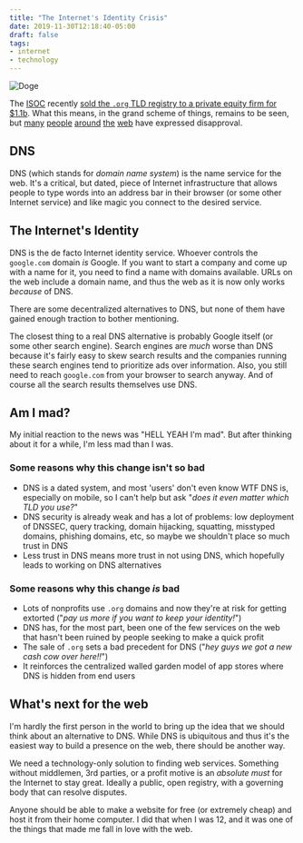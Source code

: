 ```yaml
---
title: "The Internet's Identity Crisis"
date: 2019-11-30T12:18:40-05:00
draft: false
tags:
- internet
- technology
---
```

![Doge](cover.jpg "Doge contemplating the Internet, and squirrels")

The [ISOC](https://en.wikipedia.org/wiki/Internet_Society) recently [sold the `.org` TLD registry to a private equity firm for $1.1b](https://www.keypointsabout.org/blog/advancing-the-internet-societys-mission-into-the-future). What this means, in the grand scheme of things, remains to be seen, but [many](https://savedotorg.org/) [people](https://blogs.harvard.edu/sj/2019/11/23/a-tale-of-icann-and-regulatory-capture-the-dot-org-heist/) [around](https://domainnamewire.com/wp-content/ICA-Letter-to-ICANN-Board-of-Directors-November-15-2019.pdf) [the](https://www.theregister.co.uk/2019/11/20/org_registry_sale_shambles/) [web](https://www.vice.com/en_us/article/59nvjd/private-equity-is-going-to-ruin-the-org-domain-system-and-screw-nonprofits) have expressed disapproval.

## DNS

DNS (which stands for _domain name system_) is the name service for the web. It's a critical, but dated, piece of Internet infrastructure that allows people to type words into an address bar in their browser (or some other Internet service) and like magic you connect to the desired service.

## The Internet's Identity

DNS is the de facto Internet identity service. Whoever controls the `google.com` domain _is_ Google. If you want to start a company and come up with a name for it, you need to find a name with domains available. URLs on the web include a domain name, and thus the web as it is now only works _because_ of DNS.

There are some decentralized alternatives to DNS, but none of them have gained enough traction to bother mentioning.

The closest thing to a real DNS alternative is probably Google itself (or some other search engine). Search engines are _much_ worse than DNS because it's fairly easy to skew search results and the companies running these search engines tend to prioritize ads over information. Also, you still need to reach `google.com` from your browser to search anyway. And of course all the search results themselves use DNS.

## Am I mad?

My initial reaction to the news was "HELL YEAH I'm mad". But after thinking about it for a while, I'm less mad than I was.

### Some reasons why this change isn't so bad

- DNS is a dated system, and most 'users' don't even know WTF DNS is, especially on mobile, so I can't help but ask "_does it even matter which TLD you use?_"
- DNS security is already weak and has a lot of problems: low deployment of DNSSEC, query tracking, domain hijacking, squatting, misstyped domains, phishing domains, etc, so maybe we shouldn't place so much trust in DNS
- Less trust in DNS means more trust in not using DNS, which hopefully leads to working on DNS alternatives

### Some reasons why this change _is_ bad

- Lots of nonprofits use `.org` domains and now they're at risk for getting extorted ("_pay us more if you want to keep your identity!_")
- DNS has, for the most part, been one of the few services on the web that hasn't been ruined by people seeking to make a quick profit
- The sale of `.org` sets a bad precedent for DNS ("_hey guys we got a new cash cow over here!!_")
- It reinforces the centralized walled garden model of app stores where DNS is hidden from end users

## What's next for the web

I'm hardly the first person in the world to bring up the idea that we should think about an alternative to DNS. While DNS is ubiquitous and thus it's the easiest way to build a presence on the web, there should be another way.

We need a technology-only solution to finding web services. Something without middlemen, 3rd parties, or a profit motive is an _absolute must_ for the Internet to stay great. Ideally a public, open registry, with a governing body that can resolve disputes.

Anyone should be able to make a website for free (or extremely cheap) and host it from their home computer. I did that when I was 12, and it was one of the things that made me fall in love with the web.
